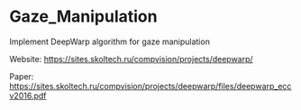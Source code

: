 # Gaze_Manipulation
Implement DeepWarp algorithm for gaze manipulation

Website: https://sites.skoltech.ru/compvision/projects/deepwarp/

Paper: https://sites.skoltech.ru/compvision/projects/deepwarp/files/deepwarp_eccv2016.pdf
